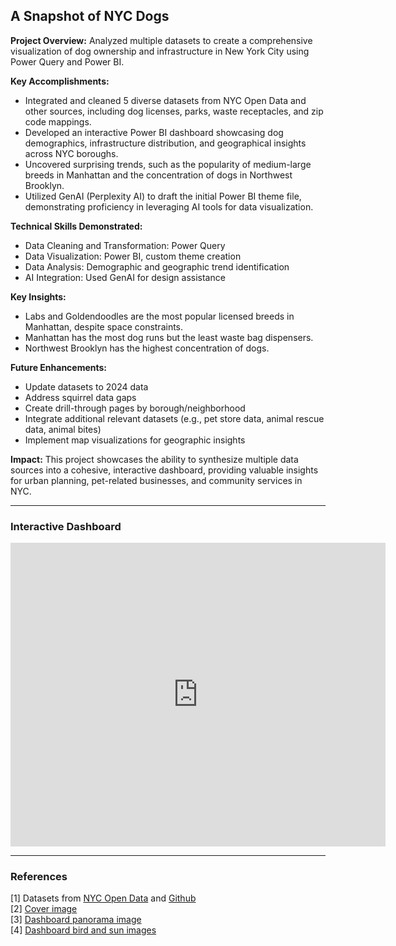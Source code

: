 ## A Snapshot of NYC Dogs

**Project Overview:** Analyzed multiple datasets to create a comprehensive visualization of dog ownership and infrastructure in New York City using Power Query and Power BI.

**Key Accomplishments:**
- Integrated and cleaned 5 diverse datasets from NYC Open Data and other sources, including dog licenses, parks, waste receptacles, and zip code mappings.
- Developed an interactive Power BI dashboard showcasing dog demographics, infrastructure distribution, and geographical insights across NYC boroughs.
- Uncovered surprising trends, such as the popularity of medium-large breeds in Manhattan and the concentration of dogs in Northwest Brooklyn.
- Utilized GenAI (Perplexity AI) to draft the initial Power BI theme file, demonstrating proficiency in leveraging AI tools for data visualization.

**Technical Skills Demonstrated:**
- Data Cleaning and Transformation: Power Query
- Data Visualization: Power BI, custom theme creation
- Data Analysis: Demographic and geographic trend identification
- AI Integration: Used GenAI for design assistance

**Key Insights:**
- Labs and Goldendoodles are the most popular licensed breeds in Manhattan, despite space constraints.
- Manhattan has the most dog runs but the least waste bag dispensers.
- Northwest Brooklyn has the highest concentration of dogs.

**Future Enhancements:**
- Update datasets to 2024 data
- Address squirrel data gaps
- Create drill-through pages by borough/neighborhood
- Integrate additional relevant datasets (e.g., pet store data, animal rescue data, animal bites)
- Implement map visualizations for geographic insights

**Impact:** This project showcases the ability to synthesize multiple data sources into a cohesive, interactive dashboard, providing valuable insights for urban planning, pet-related businesses, and community services in NYC.

---

### Interactive Dashboard

<iframe title="A Snapshot of NYC Dogs" width="600" height="486" src="https://app.powerbi.com/view?r=eyJrIjoiOTc0YTE3NmYtNDE4ZC00ZWFkLTgwZjctODNmMmY5MzZmNmNjIiwidCI6Ijc5NmIxZGQ2LWQzNmQtNGQwOC05YTMzLWI1MGZkOTUwZTY5ZCIsImMiOjZ9&embedImagePlaceholder=true" frameborder="0" allowFullScreen="true"></iframe>

---

### References

[1] Datasets from [NYC Open Data](https://opendata.cityofnewyork.us/) and [Github](https://github.com/erikgregorywebb/nyc-housing/blob/master/Data/nyc-zip-codes.csv)
<br>[2] [Cover image](https://graymalin.com/products/picnic-party-central-park)
<br>[3] [Dashboard panorama image](https://www.shutterstock.com/image-vector/people-walk-play-dogs-city-park-2206454515)
<br>[4] [Dashboard bird and sun images](https://designstripe.com/search/assets?style=cheerful)
